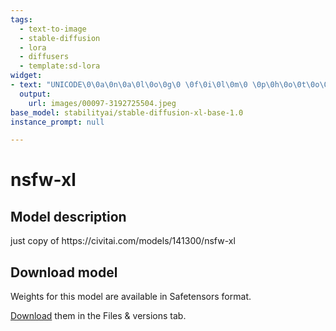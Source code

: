 ```yaml
---
tags:
  - text-to-image
  - stable-diffusion
  - lora
  - diffusers
  - template:sd-lora
widget:
- text: "UNICODE\0\0a\0n\0a\0l\0o\0g\0 \0f\0i\0l\0m\0 \0p\0h\0o\0t\0o\0 \0w\0o\0m\0a\0n\0,\0 \0b\0r\0e\0a\0s\0t\0s\0,\0 \0h\0e\0a\0t\0s\0h\0o\0t\0,\0 \0f\0a\0c\0i\0n\0g\0 \0v\0i\0e\0w\0e\0r\0 \0<\0l\0o\0r\0a\0:\0n\0s\0f\0w\0-\0x\0l\0-\02\0.\00\0:\01\0>\0 \0.\0 \0f\0a\0d\0e\0d\0 \0f\0i\0l\0m\0,\0 \0d\0e\0s\0a\0t\0u\0r\0a\0t\0e\0d\0,\0 \03\05\0m\0m\0 \0p\0h\0o\0t\0o\0,\0 \0g\0r\0a\0i\0n\0y\0,\0 \0v\0i\0g\0n\0e\0t\0t\0e\0,\0 \0v\0i\0n\0t\0a\0g\0e\0,\0 \0K\0o\0d\0a\0c\0h\0r\0o\0m\0e\0,\0 \0L\0o\0m\0o\0g\0r\0a\0p\0h\0y\0,\0 \0s\0t\0a\0i\0n\0e\0d\0,\0 \0h\0i\0g\0h\0l\0y\0 \0d\0e\0t\0a\0i\0l\0e\0d\0,\0 \0f\0o\0u\0n\0d\0 \0f\0o\0o\0t\0a\0g\0e\0"
  output:
    url: images/00097-3192725504.jpeg
base_model: stabilityai/stable-diffusion-xl-base-1.0
instance_prompt: null

---
```

# nsfw-xl

<Gallery />

## Model description 

just copy of https:&#x2F;&#x2F;civitai.com&#x2F;models&#x2F;141300&#x2F;nsfw-xl


## Download model

Weights for this model are available in Safetensors format.

[Download](/Dremmar/nsfw-xl/tree/main) them in the Files & versions tab.
